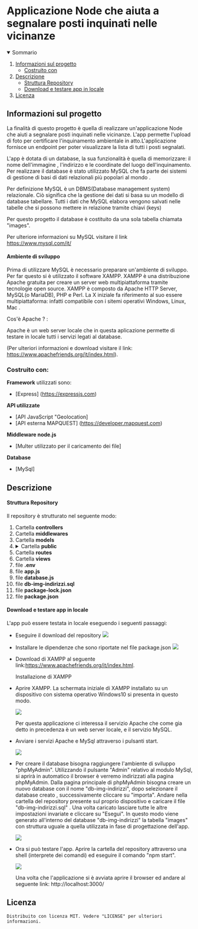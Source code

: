 <h1 algin="center">Applicazione Node che aiuta a segnalare posti inquinati nelle vicinanze</h1>

<details open="open">
  <summary>Sommario</summary>
  <ol>
    <li>
      <a href="#informazioni-sul-progetto">Informazioni sul progetto</a>
      <ul>
        <li><a href="#costruito-con">Costruito con</a></li>
      </ul>
    </li>
   <li><a href="#descrizione">Descrizione</a>
     <ul>
        <li><a href="#struttura-repository">Struttura Repository</a></li>
        <li><a href="#Download-e-testare-app-in-locale">Download e testare app in locale</a></li>
      </ul>
    </li>
   <li><a href="#licenza">Licenza</a></li>
  <ol>
</details>

<!-- Informazioni sul progetto-->
## Informazioni sul progetto
 La finalità di questo progetto è quella di realizzare un'applicazione Node che aiuti a segnalare posti inquinati nelle vicinanze.
 L'app permette l'upload di foto per certificare l'inquinamento ambientale in atto.L'applicazione fornisce un endpoint per poter 
 visualizzare la lista di tutti i posti segnalati.
    
 L'app è dotata di un database, la sua funzionalità è quella di memorizzare: il nome dell'immagine , l'indirizzo e le coordinate del luogo dell'inquinamento.
 Per realizzare il database è stato utilizzato MySQL che fa parte dei sistemi di gestione di basi di dati relazionali più popolari al mondo .
 
 Per definizione MySQL è un DBMS(Database management system) relazionale. Ciò significa che la gestione dei dati si basa su un modello di database tabellare. 
 Tutti i dati che MySQL elabora vengono salvati nelle tabelle che si possono mettere in relazione tramite chiavi (keys)
 
 Per questo progetto il database è costituito da una sola tabella chiamata "images".
    
 Per ulteriore informazioni su MySQL visitare il link https://www.mysql.com/it/ 
    
 <h4>Ambiente di sviluppo</h4>
 Prima di utilizzare MySQL è necessario preparare un'ambiente di sviluppo. Per far questo si è utilizzato il software XAMPP.
 XAMPP è una distribuzione Apache gratuita per creare un server web multipiattaforma tramite tecnologie open source.
 XAMPP è composto da Apache HTTP Server, MySQL(o MariaDB), PHP e Perl. La X iniziale fa riferimento al suo essere multipiattaforma: infatti compatibile con i sitemi operativi Windows, Linux, Mac .
    
 Cos'è Apache ? :
 
 Apache è un web server locale che in questa aplicazione permette di testare in locale tutti i servizi legati al database.

 (Per ulteriori informazioni e download visitare il link: https://www.apachefriends.org/it/index.html).

 #### <h3>Costruito con:</h3>
 <b>Framework</b> utilizzati sono:
 * [Express] (https://expressjs.com)

    
 <b>API utilizzate</b>
   * [API JavaScript "Geolocation] 
   * [API esterna MAPQUEST] (https://developer.mapquest.com)
 
 <b>Middleware node.js</b>
   * [Multer utilizzato per il caricamento dei file]

 <b>Database</b>
   * [MySql]


<!--Descrizione-->
## Descrizione
#### Struttura Repository
  Il repository è strutturato nel seguente modo:  
 <ol>
   <li> Cartella <b>controllers</b> </li>
   <li>Cartella <b>middlewares</b></li>
   <li>Cartella <b>models</b></li>
  <li><details>
    <summary>Cartella <b>public</b></summary>
    <ol>
      <li>Cartella <b>CSS</b></li>
      <li>Cartella <b>JS</b></li>
      <li>Cartella <b>favicons</b></li>
      <li>Cartella <b>images</b></li>
    <ol>
   </details>
  </li>
   <li>Cartella <b>routes</b></li>
   <li>Cartella <b>views</b></li>
   <li>file <b>.env</b></li>
   <li>file <b>app.js</b></li>
   <li>file <b>database.js</b></li>
   <li>file <b>db-img-indirizzi.sql</b></li>     
   <li>file <b>package-lock.json</b></li>
   <li>file <b>package.json</b></li>
 </ol>

 ####  Download e testare app in locale
  L'app può essere testata in locale eseguendo i seguenti passaggi:

   * Eseguire il download del repository
       ![](img-README/animiertes-gif-von-online-umwandeln-de.gif)
     
   * Installare le dipendenze che sono riportate nel file package.json 
       ![](img-README/package.png)
     
   
   * Download di XAMPP al seguente link:https://www.apachefriends.org/it/index.html.
     
     Installazione di XAMPP
       
   * Aprire XAMPP.
      La schermata iniziale di XAMPP installato su un dispositivo con sistema operativo Windows10 si presenta in questo modo.
     
      ![](img-README/1.png)
      
    
     Per questa applicazione ci interessa il servizio Apache che come gia detto in precedenza è un web server locale, e il servizio MySQL.
    
   *  Avviare i servizi Apache e MySql attraverso i pulsanti start.
    
      ![](img-README/animiertes-gif-von-online-umwandeln-de%20(1).gif)
   
   
   *  Per creare il database bisogna raggiungere l'ambiente di sviluppo "phpMyAdmin". 
      Utilizzando il pulsante "Admin" relativo al modulo MySql, si aprirà in automatico il 
      browser è verremo indirizzati alla pagina phpMyAdmin.
      Dalla pagina principale di phpMyAdmin bisogna creare un nuovo database con il nome "db-img-indirizzi", dopo selezionare il database creato , successivamente cliccare su "importa".
      Andare nella cartella del repository presente sul proprio dispositivo e caricare il file "db-img-indirizzi.sql" . 
      Una volta caricato lasciare tutte le altre impostazioni invariate e cliccare su "Esegui".
      In questo modo viene generato all'interno del database "db-img-indirizzi" la tabella "images" con struttura uguale a quella utilizzata in fase di progettazione dell'app.
      
      ![](img-README/34.gif)
    
      
    
   *  Ora si può testare l'app.
      Aprire la cartella del repository attraverso una shell (interprete dei comandi) ed eseguire il comando "npm start".
     
      ![](img-README/shell.png)
      
      Una volta che l'applicazione si è avviata aprire il browser ed andare al seguente 
      link: http://localhost:3000/

 ## Licenza
    Distribuito con licenza MIT. Vedere "LICENSE" per ulteriori informazioni.
